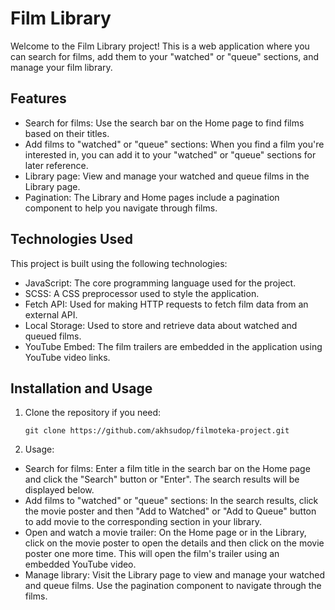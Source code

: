 # Film Library

Welcome to the Film Library project! This is a web application where you can search for films, add
them to your "watched" or "queue" sections, and manage your film library.

## Features

- Search for films: Use the search bar on the Home page to find films based on their titles.
- Add films to "watched" or "queue" sections: When you find a film you're interested in, you can add
  it to your "watched" or "queue" sections for later reference.
- Library page: View and manage your watched and queue films in the Library page.
- Pagination: The Library and Home pages include a pagination component to help you navigate through
  films.

## Technologies Used

This project is built using the following technologies:

- JavaScript: The core programming language used for the project.
- SCSS: A CSS preprocessor used to style the application.
- Fetch API: Used for making HTTP requests to fetch film data from an external API.
- Local Storage: Used to store and retrieve data about watched and queued films.
- YouTube Embed: The film trailers are embedded in the application using YouTube video links.

## Installation and Usage

1. Clone the repository if you need:

   ```shell
   git clone https://github.com/akhsudop/filmoteka-project.git
   ```

2. Usage:

- Search for films: Enter a film title in the search bar on the Home page and click the "Search"
  button or "Enter". The search results will be displayed below.
- Add films to "watched" or "queue" sections: In the search results, click the movie poster and then
  "Add to Watched" or "Add to Queue" button to add movie to the corresponding section in your
  library.
- Open and watch a movie trailer: On the Home page or in the Library, click on the movie poster to
  open the details and then click on the movie poster one more time. This will open the film's
  trailer using an embedded YouTube video.
- Manage library: Visit the Library page to view and manage your watched and queue films. Use the
  pagination component to navigate through the films.
